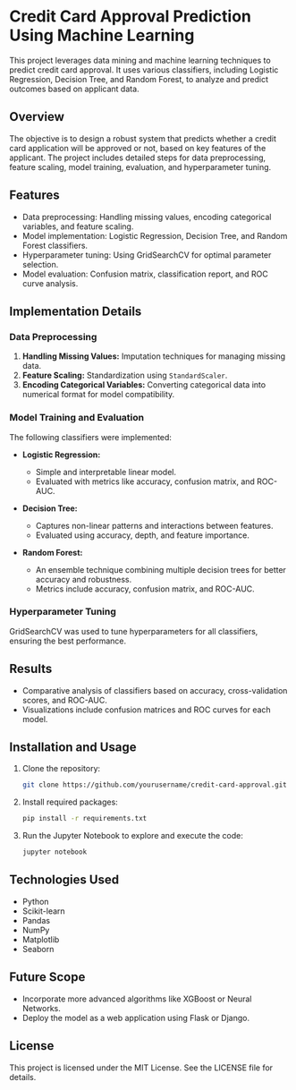# Credit Card Approval Prediction Using Machine Learning

This project leverages data mining and machine learning techniques to predict credit card approval. It uses various classifiers, including Logistic Regression, Decision Tree, and Random Forest, to analyze and predict outcomes based on applicant data.

## Overview
The objective is to design a robust system that predicts whether a credit card application will be approved or not, based on key features of the applicant. The project includes detailed steps for data preprocessing, feature scaling, model training, evaluation, and hyperparameter tuning.

## Features
- Data preprocessing: Handling missing values, encoding categorical variables, and feature scaling.
- Model implementation: Logistic Regression, Decision Tree, and Random Forest classifiers.
- Hyperparameter tuning: Using GridSearchCV for optimal parameter selection.
- Model evaluation: Confusion matrix, classification report, and ROC curve analysis.

## Implementation Details

### Data Preprocessing
1. **Handling Missing Values:** Imputation techniques for managing missing data.
2. **Feature Scaling:** Standardization using `StandardScaler`.
3. **Encoding Categorical Variables:** Converting categorical data into numerical format for model compatibility.

### Model Training and Evaluation
The following classifiers were implemented:
- **Logistic Regression:**
  - Simple and interpretable linear model.
  - Evaluated with metrics like accuracy, confusion matrix, and ROC-AUC.

- **Decision Tree:**
  - Captures non-linear patterns and interactions between features.
  - Evaluated using accuracy, depth, and feature importance.

- **Random Forest:**
  - An ensemble technique combining multiple decision trees for better accuracy and robustness.
  - Metrics include accuracy, confusion matrix, and ROC-AUC.

### Hyperparameter Tuning
GridSearchCV was used to tune hyperparameters for all classifiers, ensuring the best performance.

## Results
- Comparative analysis of classifiers based on accuracy, cross-validation scores, and ROC-AUC.
- Visualizations include confusion matrices and ROC curves for each model.

## Installation and Usage
1. Clone the repository:
   ```bash
   git clone https://github.com/yourusername/credit-card-approval.git
   ```
2. Install required packages:
   ```bash
   pip install -r requirements.txt
   ```
3. Run the Jupyter Notebook to explore and execute the code:
   ```bash
   jupyter notebook
   ```

## Technologies Used
- Python
- Scikit-learn
- Pandas
- NumPy
- Matplotlib
- Seaborn

## Future Scope
- Incorporate more advanced algorithms like XGBoost or Neural Networks.
- Deploy the model as a web application using Flask or Django.

## License
This project is licensed under the MIT License. See the LICENSE file for details.

